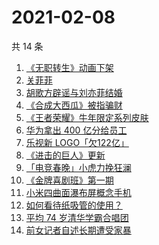 # 2021-02-08

共 14 条

<!-- BEGIN -->
<!-- 最后更新时间 Mon Feb 08 2021 12:25:46 GMT+0800 (CST) -->
1. [《无职转生》动画下架](https://www.zhihu.com/search?q=无职转生)
1. [关菲菲](https://www.zhihu.com/search?q=关菲菲)
1. [胡歌方辟谣与刘亦菲结婚](https://www.zhihu.com/search?q=胡歌刘亦菲)
1. [《合成大西瓜》被指骗财](https://www.zhihu.com/search?q=合成大西瓜)
1. [《王者荣耀》牛年限定系列皮肤](https://www.zhihu.com/search?q=王者荣耀)
1. [华为拿出 400 亿分给员工](https://www.zhihu.com/search?q=华为分红)
1. [乐视新 LOGO「欠122亿」](https://www.zhihu.com/search?q=乐视)
1. [《进击的巨人》更新](https://www.zhihu.com/search?q=进击的巨人)
1. [「电竞春晚」小虎力挽狂澜](https://www.zhihu.com/search?q=电竞春晚)
1. [《金牌喜剧班》第一期](https://www.zhihu.com/search?q=金牌喜剧班)
1. [小米四曲面瀑布屏概念手机](https://www.zhihu.com/search?q=小米手机)
1. [如何看待纸吸管的使用？](https://www.zhihu.com/search?q=纸吸管)
1. [平均 74 岁清华学霸合唱团](https://www.zhihu.com/search?q=清华合唱团唱少年)
1. [前女记者自述长期遭受家暴](https://www.zhihu.com/search?q=马金瑜家暴)
<!-- END -->

